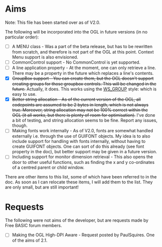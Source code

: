# Aims
Note: This file has been started over as of V2.0.

The following will be incorporated into the OGL in future versions (in no particular order):
- [ ] A MENU class - Was a part of the beta release, but has to be rewritten from scratch, and therefore is not part of the OGL at this point. Context Menu support is also envisioned.
- [ ] CommonControl support - No CommonControl is yet supported.
- [ ] A line application property - At the moment, one can only retrieve a line. There may be a property in the future which replaces a line's contents.
- [X] ~~GroupBox support - You can create them, but the OGL doesn't support creating groups for those groupbox controls. This will be changed in the future.~~ Actually, it does. This works using the [WS_GROUP](https://msdn.microsoft.com/en-us/library/windows/desktop/ms632600(v=vs.85).aspx) style: which is easy to use.
- [X] ~~Better string allocation - As of the current version of the OGL, all codepoints are assumed to be 2 bytes in length, which is not always true. Moreover, string allocation may not be 100% correct within the OGL (it all *works*, but there is plenty of room for optimisation).~~ I've done a bit of testing, and string allocation seems to be fine. Report any issues, though.
- [ ] Making fonts work internally - As of V2.0, fonts are somewhat handled externally i.e. through the use of GUIFONT objects. My idea is to also include support for handling with fonts internally, without having to create GUIFONT objects. One can sort of do this already (see font property in the doc), but better support may be given in a future version.
- [ ] Including support for monitor dimension retrieval - This also opens the door to other useful functions, such as finding the x and y co-ordinates of a centred parent or child window.

There are other items to this list, some of which have been referred to in the doc. As soon as I can relocate these items, I will add them to the list. They are only small, but are still important!

# Requests
The following were not aims of the developer, but are requests made by Free BASIC forum members.
- [ ] Making the OGL High-DPI Aware - Request posted by PaulSquires. One of the aims of 2.1.
